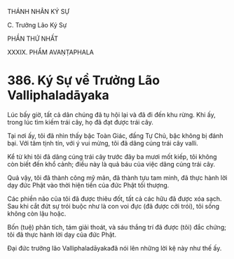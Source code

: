 THÁNH NHÂN KÝ SỰ

C. Trưởng Lão Ký Sự

PHẦN THỨ NHẤT

XXXIX. PHẨM AVAṆṬAPHALA

# 386. Ký Sự về Trưởng Lão Valliphaladāyaka

Lúc bấy giờ, tất cả dân chúng đã tụ hội lại và đã đi đến khu rừng. Khi ấy, trong lúc tìm kiếm trái cây, họ đã đạt được trái cây.

Tại nơi ấy, tôi đã nhìn thấy bậc Toàn Giác, đấng Tự Chủ, bậc không bị đánh bại. Với tâm tịnh tín, với ý vui mừng, tôi đã dâng cúng trái cây valli.

Kể từ khi tôi đã dâng cúng trái cây trước đây ba mươi mốt kiếp, tôi không còn biết đến khổ cảnh; điều này là quả báu của việc dâng cúng trái cây.

Quả vậy, tôi đã thành công mỹ mãn, đã thành tựu tam minh, đã thực hành lời dạy đức Phật vào thời hiện tiền của đức Phật tối thượng.

Các phiền não của tôi đã được thiêu đốt, tất cả các hữu đã được xóa sạch. Sau khi cắt đứt sự trói buộc như là con voi đực (đã được cởi trói), tôi sống không còn lậu hoặc.

Bốn (tuệ) phân tích, tám giải thoát, và sáu thắng trí đã được (tôi) đắc chứng; tôi đã thực hành lời dạy của đức Phật.

Đại đức trưởng lão Valliphaladāyakađã nói lên những lời kệ này như thế ấy.

